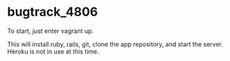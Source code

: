 # bugtrack_4806

To start, just enter vagrant up.

This will install ruby, rails, git, clone the app repository, and start the server.
Heroku is not in use at this time.
